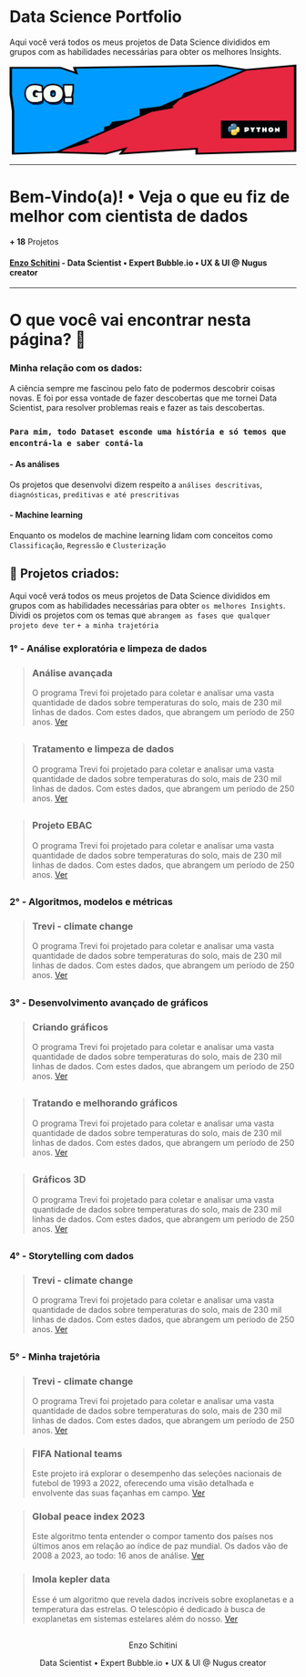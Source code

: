 # Data Science Portfolio
Aqui você verá todos os meus projetos de Data Science divididos em grupos com as habilidades necessárias para obter os melhores Insights.

<img src="https://raw.githubusercontent.com/enzoschitini/Adige/main/image/Group.png" alt="capa">

---

# **Bem-Vindo(a)!** • Veja o que eu fiz de melhor com cientista de dados
**+ 18** Projetos 
#### [Enzo Schitini](https://www.linkedin.com/in/enzoschitini/) - Data Scientist • Expert Bubble.io • UX & UI @ Nugus creator

---

# O que você vai encontrar nesta página? 👋

### **Minha relação com os dados:**
A ciência sempre me fascinou pelo fato de podermos descobrir coisas novas. E foi por essa vontade de fazer descobertas que me tornei Data Scientist, para resolver problemas reais e fazer as tais descobertas.
### `Para mim, todo Dataset esconde uma história e só temos que encontrá-la e saber contá-la`

#### - **As análises** 
Os projetos que desenvolvi dizem respeito a `análises descritivas`, `diagnósticas`, `preditivas` `e até prescritivas`

#### - **Machine learning** 
Enquanto os modelos de machine learning lidam com conceitos como `Classificação`, `Regressão` e `Clusterização`

## 📁 Projetos criados:

Aqui você verá todos os meus projetos de Data Science divididos em grupos com as habilidades necessárias para obter `os melhores Insights`. Dividi os projetos com os temas que `abrangem as fases que qualquer projeto deve ter` `+ a minha trajetória`

### 1° - Análise exploratória e limpeza de dados 
###  

> ### Análise avançada
> O programa Trevi foi projetado para coletar e analisar uma vasta quantidade de dados sobre temperaturas do solo, mais de 230 mil linhas de dados. Com estes dados, que abrangem um período de 250 anos. [Ver](https://github.com/enzoschitini/Data-Science-Portfolio)
##

> ### Tratamento e limpeza de dados 
> O programa Trevi foi projetado para coletar e analisar uma vasta quantidade de dados sobre temperaturas do solo, mais de 230 mil linhas de dados. Com estes dados, que abrangem um período de 250 anos. [Ver](https://github.com/enzoschitini/Data-Science-Portfolio)
##

> ### Projeto EBAC
> O programa Trevi foi projetado para coletar e analisar uma vasta quantidade de dados sobre temperaturas do solo, mais de 230 mil linhas de dados. Com estes dados, que abrangem um período de 250 anos. [Ver]([https://github.com/enzoschitini/Data-Science-Portfolio](https://github.com/enzoschitini/Data-Science-Portfolio/tree/main/01%20An%C3%A1lise%20explorat%C3%B3ria%20e%20limpeza%20de%20dados/EBAC))
##

### 2° - Algoritmos, modelos e métricas 
###  

> ### Trevi - climate change
> O programa Trevi foi projetado para coletar e analisar uma vasta quantidade de dados sobre temperaturas do solo, mais de 230 mil linhas de dados. Com estes dados, que abrangem um período de 250 anos. [Ver](https://github.com/enzoschitini/Data-Science-Portfolio)
##

### 3° - Desenvolvimento avançado de gráficos 
###  

> ### Criando gráficos
> O programa Trevi foi projetado para coletar e analisar uma vasta quantidade de dados sobre temperaturas do solo, mais de 230 mil linhas de dados. Com estes dados, que abrangem um período de 250 anos. [Ver](https://github.com/enzoschitini/Data-Science-Portfolio)
##

> ### Tratando e melhorando gráficos
> O programa Trevi foi projetado para coletar e analisar uma vasta quantidade de dados sobre temperaturas do solo, mais de 230 mil linhas de dados. Com estes dados, que abrangem um período de 250 anos. [Ver](https://github.com/enzoschitini/Data-Science-Portfolio)
##

> ### Gráficos 3D
> O programa Trevi foi projetado para coletar e analisar uma vasta quantidade de dados sobre temperaturas do solo, mais de 230 mil linhas de dados. Com estes dados, que abrangem um período de 250 anos. [Ver](https://github.com/enzoschitini/Data-Science-Portfolio)
##

### 4° - Storytelling com dados 
###  

> ### Trevi - climate change
> O programa Trevi foi projetado para coletar e analisar uma vasta quantidade de dados sobre temperaturas do solo, mais de 230 mil linhas de dados. Com estes dados, que abrangem um período de 250 anos. [Ver](https://github.com/enzoschitini/Data-Science-Portfolio)
##

### 5° - Minha trajetória 
###  

> ### Trevi - climate change
> O programa Trevi foi projetado para coletar e analisar uma vasta quantidade de dados sobre temperaturas do solo, mais de 230 mil linhas de dados. Com estes dados, que abrangem um período de 250 anos. [Ver](https://github.com/enzoschitini/Data-Science-Portfolio/tree/main/05%20Minha%20trajet%C3%B3ria/Climate%20Change)

> ### FIFA National teams
> Este projeto irá explorar o desempenho das seleções nacionais de futebol de 1993 a 2022, oferecendo uma visão detalhada e envolvente das suas façanhas em campo. [Ver](https://github.com/enzoschitini/Data-Science-Portfolio/tree/main/05%20Minha%20trajet%C3%B3ria/Spogliatoi)

> ### Global peace index 2023
> Este algoritmo tenta entender o compor tamento dos países nos últimos anos em relação ao índice de paz mundial. Os dados vão de 2008 a 2023, ao todo: 16 anos de análise. [Ver](https://github.com/enzoschitini/Data-Science-Portfolio/tree/main/05%20Minha%20trajet%C3%B3ria/Brescia)

> ### Imola kepler data
> Esse é um algoritmo que revela dados incríveis sobre exoplanetas e a temperatura das estrelas. O telescópio é dedicado à busca de exoplanetas em sistemas estelares além do nosso. [Ver](https://github.com/enzoschitini/Data-Science-Portfolio/tree/main/05%20Minha%20trajet%C3%B3ria/Imola)

##

<p align="center">
  Enzo Schitini
</p>

<p align="center">
  Data Scientist • Expert Bubble.io • UX & UI @ Nugus creator
</p>

